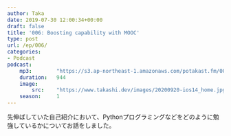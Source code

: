 ```yaml
---
author: Taka
date: 2019-07-30 12:00:34+00:00
draft: false
title: '006: Boosting capability with MOOC'
type: post
url: /ep/006/
categories:
- Podcast
podcast:
    mp3:        "https://s3.ap-northeast-1.amazonaws.com/potakast.fm/006.m4a"
    duration:   944
    image:
        src:    "https://www.takashi.dev/images/20200920-ios14_home.jpg"
    season:     1
---
```





先伸ばしていた自己紹介において、Pythonプログラミングなどをどのように勉強しているかについてお話をしました。



